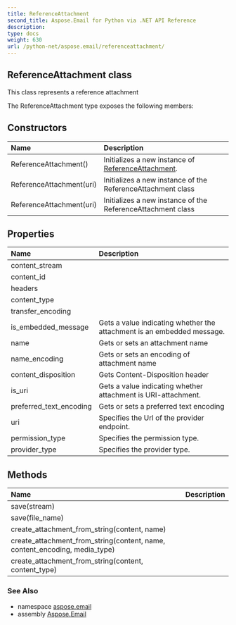 ```yaml
---
title: ReferenceAttachment
second_title: Aspose.Email for Python via .NET API Reference
description: 
type: docs
weight: 630
url: /python-net/aspose.email/referenceattachment/
---
```


## ReferenceAttachment class

This class represents a reference attachment

The ReferenceAttachment type exposes the following members:
## Constructors
| Name | Description |
| :- | :- |
|ReferenceAttachment()|Initializes a new instance of [ReferenceAttachment](/email/python-net/aspose.email/referenceattachment/).|
|ReferenceAttachment(uri)|Initializes a new instance of the ReferenceAttachment class|
|ReferenceAttachment(uri)|Initializes a new instance of the ReferenceAttachment class|
## Properties
| Name | Description |
| :- | :- |
|content_stream|  |
|content_id|  |
|headers|  |
|content_type|  |
|transfer_encoding|  |
|is_embedded_message|Gets a value indicating whether the attachment is an embedded message.|
|name|Gets or sets an attachment name|
|name_encoding|Gets or sets an encoding of attachment name|
|content_disposition|Gets Content-Disposition header|
|is_uri|Gets a value indicating whether attachment is URI-attachment.|
|preferred_text_encoding|Gets or sets a preferred text encoding|
|uri|Specifies the Url of the provider endpoint.|
|permission_type|Specifies the permission type.|
|provider_type|Specifies the provider type.|
## Methods
| Name | Description |
| :- | :- |
|save(stream)|  |
|save(file_name)|  |
|create_attachment_from_string(content, name)|  |
|create_attachment_from_string(content, name, content_encoding, media_type)|  |
|create_attachment_from_string(content, content_type)|  |

### See Also

* namespace [aspose.email](/email/python-net/aspose.email/)
* assembly [Aspose.Email](/email/python-net/)

